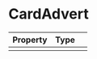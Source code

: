 # CardAdvert

| Property   |      Type      |   |
|:----------|:-------------|:------|
|   |   |   |
